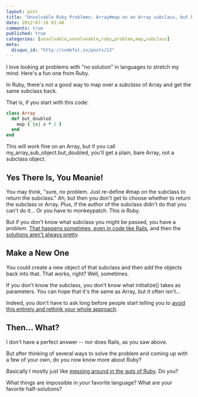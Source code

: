 ```yaml
---
layout: post
title: "Unsolvable Ruby Problems: Array#map on an Array subclass, but keep the subclass!"
date: 2012-07-18 03:48
comments: true
published: true
categories: [unsolvable,unsolveable,ruby,problem,map,subclass]
meta:
  disqus_id: "http://codefol.io/posts/13"
---
```

I love looking at problems with "no solution" in languages to stretch my mind.  Here's a fun one from Ruby.

In Ruby, there's not a good way to map over a <i>subclass</i> of Array and get the same subclass back.

That is, if you start with this code:

``` ruby
class Array
  def but_doubled
    map { |x| x * 2 }
  end
end
```

This will work fine on an Array, but if you call my_array_sub_object.but_doubled, you'll get a plain, bare Array, not a subclass object.

<h2>Yes There Is, You Meanie!</h2>

You may think, "sure, no problem.  Just re-define #map on the subclass to return the subclass."  Ah, but then you don't get to choose whether to return the subclass or Array.  Plus, if the author of the subclass didn't do that you can't do it...  Or you have to monkeypatch.  This <i>is</i> Ruby.

But if you don't know what subclass you might be passed, you have a problem.  <a href="http://codefol.io/posts/11-Deep-Rails-Understanding-HashWithIndifferentAccess-Understanding-the-Params-Hash">That happens sometimes, even in code like Rails</a>, and then the <a href="https://github.com/rails/rails/commit/f43e5d160bf9708ad50b58c8168e38579769e024">solutions aren't always pretty</a>.

<h2>Make a New One</h2>

You could create a new object of that subclass and then add the objects back into that.  That works, right?  Well, sometimes.

If you don't know the subclass, you don't know what initialize() takes as parameters.  You can hope that it's the same as Array, but it often isn't...

Indeed, you don't have to ask long before people start telling you to <a href="https://groups.google.com/forum/?fromgroups#!topic/ruby-talk-google/stvr3xzIStU">avoid this entirely and rethink your whole approach</a>.

<h2>Then... What?</h2>

I don't have a perfect answer -- nor does Rails, as you saw above.

But after thinking of several ways to solve the problem and coming up with a few of your own, do you now know more about Ruby?

Basically I mostly just like <a href="http://rebuilding-rails.com">messing around in the guts of Ruby</a>.  Do you?

What things are impossible in <i>your</i> favorite language?  What are your favorite half-solutions?

